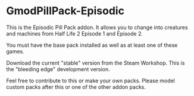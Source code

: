 GmodPillPack-Episodic
============

This is the Episodic Pill Pack addon. It allows you to change into creatures and machines from Half Life 2 Episode 1 and Episode 2.

You must have the base pack installed as well as at least one of these games.

Download the current "stable" version from the Steam Workshop. This is the "bleeding edge" development version.

Feel free to contribute to this or make your own packs. Please model custom packs after this or one of the other addon packs.
